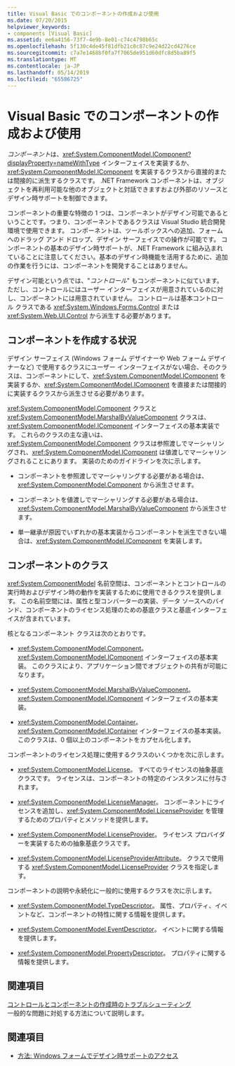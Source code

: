 ```yaml
---
title: Visual Basic でのコンポーネントの作成および使用
ms.date: 07/20/2015
helpviewer_keywords:
- components [Visual Basic]
ms.assetid: ee6a4156-73f7-4e9b-8e01-c74c4798b65c
ms.openlocfilehash: 5f130c4de45f81dfb21c8c87c9e24d22cd4276ce
ms.sourcegitcommit: c7a7e1468bf0fa7f7065de951d60dfc8d5ba89f5
ms.translationtype: MT
ms.contentlocale: ja-JP
ms.lasthandoff: 05/14/2019
ms.locfileid: "65586725"
---
```

# <a name="creating-and-using-components-in-visual-basic"></a>Visual Basic でのコンポーネントの作成および使用
*コンポーネント*は、<xref:System.ComponentModel.IComponent?displayProperty=nameWithType> インターフェイスを実装するか、<xref:System.ComponentModel.IComponent> を実装するクラスから直接的または間接的に派生するクラスです。 .NET Framework コンポーネントは、オブジェクトを再利用可能な他のオブジェクトと対話できますおよび外部のリソースとデザイン時サポートを制御できます。  
  
 コンポーネントの重要な特徴の 1 つは、コンポーネントがデザイン可能であるということです。つまり、コンポーネントであるクラスは Visual Studio 統合開発環境で使用できます。 コンポーネントは、ツールボックスへの追加、フォームへのドラッグ アンド ドロップ、デザイン サーフェイスでの操作が可能です。 コンポーネントの基本のデザイン時サポートが、.NET Framework に組み込まれていることに注意してください。基本のデザイン時機能を活用するために、追加の作業を行うには、コンポーネントを開発することはありません。  
  
 デザイン可能という点では、"*コントロール*" もコンポーネントに似ています。 ただし、コントロールにはユーザー インターフェイスが用意されているのに対し、コンポーネントには用意されていません。 コントロールは基本コントロール クラスである <xref:System.Windows.Forms.Control> または <xref:System.Web.UI.Control> から派生する必要があります。  
  
## <a name="when-to-create-a-component"></a>コンポーネントを作成する状況  
 デザイン サーフェイス (Windows フォーム デザイナーや Web フォーム デザイナーなど) で使用するクラスにユーザー インターフェイスがない場合、そのクラスは、コンポーネントにして、<xref:System.ComponentModel.IComponent> を実装するか、<xref:System.ComponentModel.IComponent> を直接または間接的に実装するクラスから派生させる必要があります。  
  
 <xref:System.ComponentModel.Component> クラスと <xref:System.ComponentModel.MarshalByValueComponent> クラスは、<xref:System.ComponentModel.IComponent> インターフェイスの基本実装です。 これらのクラスの主な違いは、<xref:System.ComponentModel.Component> クラスは参照渡しでマーシャリングされ、<xref:System.ComponentModel.IComponent> は値渡しでマーシャリングされることにあります。 実装のためのガイドラインを次に示します。  
  
- コンポーネントを参照渡しでマーシャリングする必要がある場合は、<xref:System.ComponentModel.Component> から派生させます。  
  
- コンポーネントを値渡しでマーシャリングする必要がある場合は、<xref:System.ComponentModel.MarshalByValueComponent> から派生させます。  
  
- 単一継承が原因でいずれかの基本実装からコンポーネントを派生できない場合は、<xref:System.ComponentModel.IComponent> を実装します。  
  
## <a name="component-classes"></a>コンポーネントのクラス  
 <xref:System.ComponentModel> 名前空間は、コンポーネントとコントロールの実行時およびデザイン時の動作を実装するために使用できるクラスを提供します。 この名前空間には、属性と型コンバーターの実装、データ ソースへのバインド、コンポーネントのライセンス処理のための基底クラスと基底インターフェイスが含まれています。  
  
 核となるコンポーネント クラスは次のとおりです。  
  
- <xref:System.ComponentModel.Component>。 <xref:System.ComponentModel.IComponent> インターフェイスの基本実装。 このクラスにより、アプリケーション間でオブジェクトの共有が可能になります。  
  
- <xref:System.ComponentModel.MarshalByValueComponent>。 <xref:System.ComponentModel.IComponent> インターフェイスの基本実装。  
  
- <xref:System.ComponentModel.Container>。 <xref:System.ComponentModel.IContainer> インターフェイスの基本実装。 このクラスは、0 個以上のコンポーネントをカプセル化します。  
  
 コンポーネントのライセンス処理に使用するクラスのいくつかを次に示します。  
  
- <xref:System.ComponentModel.License>。 すべてのライセンスの抽象基底クラスです。 ライセンスは、コンポーネントの特定のインスタンスに付与されます。  
  
- <xref:System.ComponentModel.LicenseManager>。 コンポーネントにライセンスを追加し、<xref:System.ComponentModel.LicenseProvider> を管理するためのプロパティとメソッドを提供します。  
  
- <xref:System.ComponentModel.LicenseProvider>。 ライセンス プロバイダーを実装するための抽象基底クラスです。  
  
- <xref:System.ComponentModel.LicenseProviderAttribute>。 クラスで使用する <xref:System.ComponentModel.LicenseProvider> クラスを指定します。  
  
 コンポーネントの説明や永続化に一般的に使用するクラスを次に示します。  
  
- <xref:System.ComponentModel.TypeDescriptor>。 属性、プロパティ、イベントなど、コンポーネントの特性に関する情報を提供します。  
  
- <xref:System.ComponentModel.EventDescriptor>。 イベントに関する情報を提供します。  
  
- <xref:System.ComponentModel.PropertyDescriptor>。 プロパティに関する情報を提供します。  
  
## <a name="related-sections"></a>関連項目  
 [コントロールとコンポーネントの作成時のトラブルシューティング](../../framework/winforms/controls/troubleshooting-control-and-component-authoring.md)  
 一般的な問題に対処する方法について説明します。  
  
## <a name="see-also"></a>関連項目

- [方法: Windows フォームでデザイン時サポートのアクセス](../../framework/winforms/controls/developing-windows-forms-controls-at-design-time.md)

